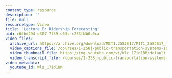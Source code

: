```yaml
---
content_type: resource
description: ''
file: null
resourcetype: Video
title: 'Lecture 8: Ridership Forecasting'
uid: c6fbd494-e307-7f39-c05c-c233fbb0c0ca
video_files:
  archive_url: https://archive.org/download/MIT1.258JS17/MIT1_258JS17_lec08_300k.mp4
  video_captions_file: /courses/1-258j-public-transportation-systems-spring-2017/5f4d35044e5e5391ae2321036a7ecc96_Wlz_17id1BM.vtt
  video_thumbnail_file: https://img.youtube.com/vi/Wlz_17id1BM/default.jpg
  video_transcript_file: /courses/1-258j-public-transportation-systems-spring-2017/56f04c89bdf3228be175b3ec68660053_Wlz_17id1BM.pdf
video_metadata:
  youtube_id: Wlz_17id1BM
---
```

